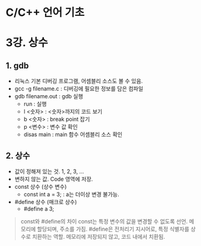 C/C++ 언어 기초
===============

# 3강. 상수

## 1. gdb
* 리눅스 기본 디버깅 프로그램, 어셈블리 소스도 볼 수 있음.
* gcc -g filename.c : 디버깅에 필요한 정보를 담은 컴파일
* gdb filename.out : gdb 실행
    - run : 실행
    - l <숫자> : <숫자>까지의 코드 보기
    - b <숫자> : break point 잡기
    - p <변수> : 변수 값 확인
    - disas main : main 함수 어셈블리 소스 확인

## 2. 상수
* 값이 정해져 있는 것. 1, 2, 3, ...
* 변하지 않는 값. Code 영역에 저장.
* const 상수 (상수 변수)
    + const int a = 3; : a는 더이상 변경 불가능.
* #define 상수 (매크로 상수)
    + #define a 3;
> const와 #define의 차이
> const는 특정 변수의 값을 변경할 수 없도록 선언.
> 메모리에 할당되며, 주소를 가짐.
> #define은 전처리기 지시어로, 특정 식별자를 상수로 치환하는 역할.
> 메모리에 저장되지 않고, 코드 내에서 치환됨.